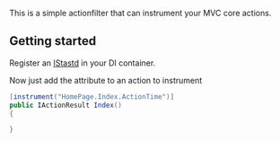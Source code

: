 This is a simple actionfilter that can instrument your MVC core actions.


## Getting started

Register an [IStastd](https://github.com/TryStatsN/StatsN) in your DI container. 

Now just add the attribute to an action to instrument

```csharp
[instrument("HomePage.Index.ActionTime")]
public IActionResult Index()
{

}
```